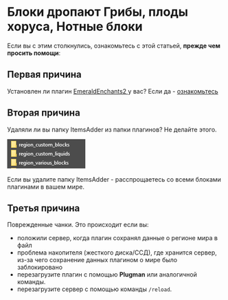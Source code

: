 # Блоки дропают Грибы, плоды хоруса, Нотные блоки

Если вы с этим столкнулись, ознакомьтесь с этой статьей, **прежде чем просить помощи**:

## Первая причина

Установлен ли плагин [EmeraldEnchants2 ](https://github.com/TheBusyBiscuit/EmeraldEnchants2) у вас? Если да - [ознакомьтесь](https://github.com/LoneDev6/ItemsAdder/issues/123)

## Вторая причина

Удаляли ли вы папку ItemsAdder из папки плагинов? Не делайте этого.

![](../../.gitbook/assets/immagine%20%2896%29.png)

Если вы удалите папку ItemsAdder - расспрощаетесь со всеми блоками плагинами в вашем мире.

## Третья причина

Поврежденные чанки. Это происходит если вы:

* положили сервер, когда плагин сохранял данные о регионе мира в файл
* проблема накопителя \(жесткого диска/ССД\), где хранится сервер, из-за чего сохранение данных плагином о мире было заблокировано
* перезагрузите плагин с помощью **Plugman** или аналогичной команды.
* перезагрузите сервер с помощью команды `/reload`.

